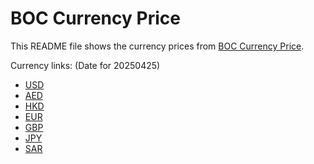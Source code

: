 # BOC Currency Price

This README file shows the currency prices from [BOC Currency Price](https://www.boc.cn/sourcedb/whpj/).

Currency links: (Date for 20250425)

- [USD](https://bocurrencyprice.techina.science/BOC_CURRENCY_PRICE/USD/20250425.json)
- [AED](https://bocurrencyprice.techina.science/BOC_CURRENCY_PRICE/AED/20250425.json)
- [HKD](https://bocurrencyprice.techina.science/BOC_CURRENCY_PRICE/HKD/20250425.json)
- [EUR](https://bocurrencyprice.techina.science/BOC_CURRENCY_PRICE/EUR/20250425.json)
- [GBP](https://bocurrencyprice.techina.science/BOC_CURRENCY_PRICE/GBP/20250425.json)
- [JPY](https://bocurrencyprice.techina.science/BOC_CURRENCY_PRICE/JPY/20250425.json)
- [SAR](https://bocurrencyprice.techina.science/BOC_CURRENCY_PRICE/SAR/20250425.json)
